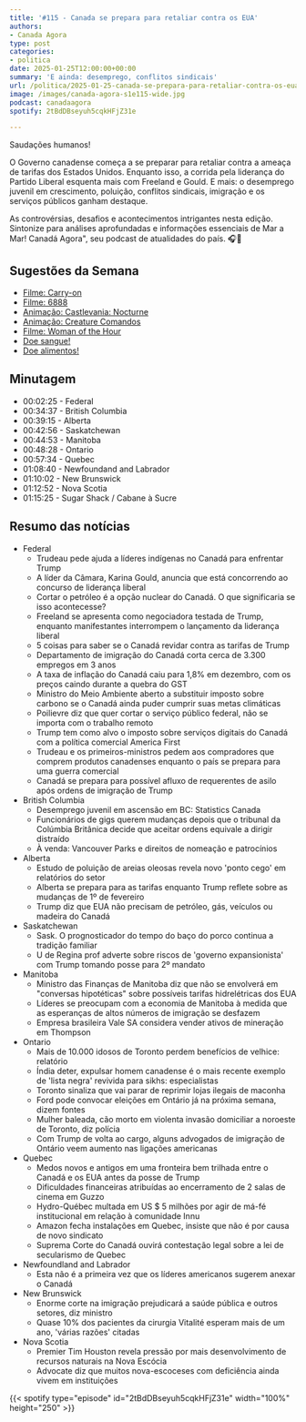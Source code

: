 ```yaml
---
title: '#115 - Canada se prepara para retaliar contra os EUA'
authors:
- Canada Agora
type: post
categories:
- politica
date: 2025-01-25T12:00:00+00:00
summary: 'E ainda: desemprego, conflitos sindicais'
url: /politica/2025-01-25-canada-se-prepara-para-retaliar-contra-os-eua.html
image: /images/canada-agora-s1e115-wide.jpg
podcast: canadaagora
spotify: 2tBdDBseyuh5cqkHFjZ31e

---
```


Saudações humanos!

O Governo canadense começa a se preparar para retaliar contra a ameaça de tarifas dos Estados Unidos. Enquanto isso, a corrida pela liderança do Partido Liberal esquenta mais com Freeland e Gould. E mais: o desemprego juvenil em crescimento, poluição, conflitos sindicais, imigração e os serviços públicos ganham destaque.

As controvérsias, desafios e acontecimentos intrigantes nesta edição. Sintonize para análises aprofundadas e informações essenciais de Mar a Mar! Canadá Agora", seu podcast de atualidades do país. 🎧📰

## Sugestões da Semana

- [Filme: Carry-on](https://www.imdb.com/title/tt21382296/)
- [Filme: 6888](https://www.imdb.com/title/tt24458622/)
- [Animação: Castlevania: Nocturne](https://www.imdb.com/title/tt14833612/)
- [Animação: Creature Comandos](https://www.imdb.com/title/tt26545355/)
- [Filme: Woman of the Hour](https://www.imdb.com/title/tt7737800/)
- [Doe sangue!](https://blood.ca)
- [Doe alimentos!](https://foodbankscanada.ca)

## Minutagem
- 00:02:25 - Federal
- 00:34:37 - British Columbia
- 00:39:15 - Alberta
- 00:42:56 - Saskatchewan
- 00:44:53 - Manitoba
- 00:48:28 - Ontario
- 00:57:34 - Quebec
- 01:08:40 - Newfoundand and Labrador
- 01:10:02 - New Brunswick
- 01:12:52 - Nova Scotia
- 01:15:25 - Sugar Shack / Cabane à Sucre

## Resumo das notícias
- Federal
  - Trudeau pede ajuda a líderes indígenas no Canadá para enfrentar Trump
  - A líder da Câmara, Karina Gould, anuncia que está concorrendo ao concurso de liderança liberal
  - Cortar o petróleo é a opção nuclear do Canadá. O que significaria se isso acontecesse?
  - Freeland se apresenta como negociadora testada de Trump, enquanto manifestantes interrompem o lançamento da liderança liberal
  - 5 coisas para saber se o Canadá revidar contra as tarifas de Trump
  - Departamento de imigração do Canadá corta cerca de 3.300 empregos em 3 anos
  - A taxa de inflação do Canadá caiu para 1,8% em dezembro, com os preços caindo durante a quebra do GST
  - Ministro do Meio Ambiente aberto a substituir imposto sobre carbono se o Canadá ainda puder cumprir suas metas climáticas
  - Poilievre diz que quer cortar o serviço público federal, não se importa com o trabalho remoto
  - Trump tem como alvo o imposto sobre serviços digitais do Canadá com a política comercial America First
  - Trudeau e os primeiros-ministros pedem aos compradores que comprem produtos canadenses enquanto o país se prepara para uma guerra comercial
  - Canadá se prepara para possível afluxo de requerentes de asilo após ordens de imigração de Trump
- British Columbia
  - Desemprego juvenil em ascensão em BC: Statistics Canada
  - Funcionários de gigs querem mudanças depois que o tribunal da Colúmbia Britânica decide que aceitar ordens equivale a dirigir distraído
  - À venda: Vancouver Parks e direitos de nomeação e patrocínios
- Alberta
  - Estudo de poluição de areias oleosas revela novo 'ponto cego' em relatórios do setor
  - Alberta se prepara para as tarifas enquanto Trump reflete sobre as mudanças de 1º de fevereiro
  - Trump diz que EUA não precisam de petróleo, gás, veículos ou madeira do Canadá
- Saskatchewan
  - Sask. O prognosticador do tempo do baço do porco continua a tradição familiar
  - U de Regina prof adverte sobre riscos de 'governo expansionista' com Trump tomando posse para 2º mandato
- Manitoba
  - Ministro das Finanças de Manitoba diz que não se envolverá em "conversas hipotéticas" sobre possíveis tarifas hidrelétricas dos EUA
  - Líderes se preocupam com a economia de Manitoba à medida que as esperanças de altos números de imigração se desfazem
  - Empresa brasileira Vale SA considera vender ativos de mineração em Thompson
- Ontario
  - Mais de 10.000 idosos de Toronto perdem benefícios de velhice: relatório
  - Índia deter, expulsar homem canadense é o mais recente exemplo de 'lista negra' revivida para sikhs: especialistas
  - Toronto sinaliza que vai parar de reprimir lojas ilegais de maconha
  - Ford pode convocar eleições em Ontário já na próxima semana, dizem fontes
  - Mulher baleada, cão morto em violenta invasão domiciliar a noroeste de Toronto, diz polícia
  - Com Trump de volta ao cargo, alguns advogados de imigração de Ontário veem aumento nas ligações americanas
- Quebec
  - Medos novos e antigos em uma fronteira bem trilhada entre o Canadá e os EUA antes da posse de Trump
  - Dificuldades financeiras atribuídas ao encerramento de 2 salas de cinema em Guzzo
  - Hydro-Québec multada em US $ 5 milhões por agir de má-fé institucional em relação à comunidade Innu
  - Amazon fecha instalações em Quebec, insiste que não é por causa de novo sindicato
  - Suprema Corte do Canadá ouvirá contestação legal sobre a lei de secularismo de Quebec
- Newfoundland and Labrador
  - Esta não é a primeira vez que os líderes americanos sugerem anexar o Canadá
- New Brunswick
  - Enorme corte na imigração prejudicará a saúde pública e outros setores, diz ministro
  - Quase 10% dos pacientes da cirurgia Vitalité esperam mais de um ano, 'várias razões' citadas
- Nova Scotia
  - Premier Tim Houston revela pressão por mais desenvolvimento de recursos naturais na Nova Escócia
  - Advocate diz que muitos nova-escoceses com deficiência ainda vivem em instituições

{{< spotify type="episode" id="2tBdDBseyuh5cqkHFjZ31e" width="100%" height="250" >}}
